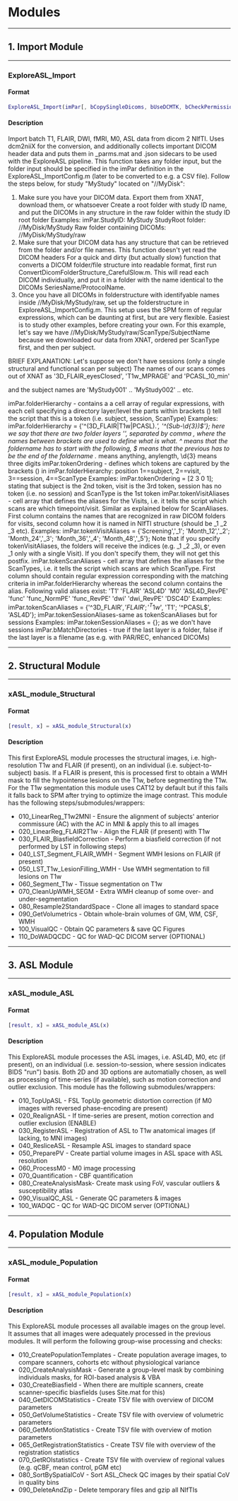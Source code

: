 # Modules

----
## 1. Import Module

----
### ExploreASL\_Import

#### Format

```matlab
ExploreASL_Import(imPar[, bCopySingleDicoms, bUseDCMTK, bCheckPermissions, bRunDCM2NII, bClone2Source])
```

#### Description

Import batch T1, FLAIR, DWI, fMRI, M0, ASL data from dicom 2 NIfTI.
Uses dcm2niiX for the conversion, and additionally collects important DICOM header data
and puts them in \_parms.mat and .json sidecars to be used with the ExploreASL pipeline.
This function takes any folder input, but the folder input should be
specified in the imPar definition in the ExploreASL\_ImportConfig.m (later
to be converted to e.g. a CSV file). Follow the steps below, for study "MyStudy" located on "//MyDisk":

1. Make sure you have your DICOM data. Export them from XNAT, download them, or whatsoever
Create a root folder with study ID name, and put the DICOMs in any structure in the raw folder within the study ID root folder
Examples:
imPar.StudyID: MyStudy
StudyRoot folder: //MyDisk/MyStudy
Raw folder containing DICOMs: //MyDisk/MyStudy/raw
2. Make sure that your DICOM data has any structure that can be retrieved
from the folder and/or file names. This function doesn't yet read the DICOM headers
For a quick and dirty (but actually slow) function that converts a
DICOM folder/file structure into readable format, first run
ConvertDicomFolderStructure\_CarefulSlow.m. This will read each DICOM
individually, and put it in a folder with the name identical to the
DICOMs SeriesName/ProtocolName.
3. Once you have all DICOMs in folderstructure with identifyable names
inside //MyDisk/MyStudy/raw, set up the folderstructure in
ExploreASL\_ImportConfig.m. This setup uses the SPM form of regular
expressions, which can be daunting at first, but are very flexible.
Easiest is to study other examples, before creating your own.
For this example, let's say we have //MyDisk/MyStudy/raw/ScanType/SubjectName
because we downloaded our data from XNAT, ordered per ScanType first,
and then per subject.

BRIEF EXPLANATION:
Let's suppose we don't have sessions (only a single structural and functional scan per subject)
The names of our scans comes out of XNAT as '3D\_FLAIR\_eyesClosed', 'T1w\_MPRAGE' and 'PCASL\_10\_min'

and the subject names are 'MyStudy001' .. 'MyStudy002' .. etc.

imPar.folderHierarchy   - contains a a cell array of regular expressions, with each cell specifying a directory layer/level
the parts within brackets () tell the script that this is a token (i.e. subject, session, ScanType)
Examples:
imPar.folderHierarchy = {'^(3D\_FLAIR|T1w|PCASL).*', '^(Sub-\d{3})$'};
here we say that there are two folder layers '', separated by comma ,
where the names between brackets are used to define what is what.
^ means that the foldername has to start with the following, $ means that the previous has to be the end of the foldername
.* means anything, anylength, \d{3} means three digits
imPar.tokenOrdering     - defines which tokens are captured by the brackets () in imPar.folderHierarchy: position 1==subject, 2==visit, 3==session, 4==ScanType
Examples:
imPar.tokenOrdering = [2 3 0 1]; stating that subject is the 2nd token, visit is the 3rd token, session has no token (i.e. no session) and ScanType is the 1st token
imPar.tokenVisitAliases - cell array that defines the aliases for the Visits, i.e. it tells the script which scans are which timepoint/visit.
Similar as explained below for ScanAliases.
First column contains the names that are
recognized in raw DICOM folders for visits,
second column how it is named in NIfTI
structure (should be \_1 \_2 \_3 etc).
Examples:
imPar.tokenVisitAliases = {'Screening','\_1'; 'Month\_12','\_2'; 'Month\_24','\_3'; 'Month\_36','\_4'; 'Month\_48','\_5'};
Note that if you specify tokenVisitAliases, the folders will receive
the indices (e.g. \_1 \_2 \_3), or even \_1 only with a single Visit). If you don't specify
them, they will not get this postfix.
imPar.tokenScanAliases  - cell array that defines the aliases for the ScanTypes, i.e. it tells the script which scans are which ScanType.
First column should contain regular expression corresponding with the matching criteria in imPar.folderHierarchy
whereas the second column contains the
alias. Following valid aliases exist:
'T1' 'FLAIR' 'ASL4D' 'M0' 'ASL4D\_RevPE' 'func' 'func\_NormPE' 'func\_RevPE' 'dwi' 'dwi\_RevPE' 'DSC4D'
Examples:
imPar.tokenScanAliases = {'^3D\_FLAIR$', 'FLAIR'; '^T1w$', 'T1'; '^PCASL$', 'ASL4D'};
imPar.tokenSessionAliases-same as tokenScanAliases but for sessions
Examples:
imPar.tokenSessionAliases = {}; as we don't have sessions
imPar.bMatchDirectories - true if the last layer is a folder, false if the last layer is a filename (as e.g. with PAR/REC, enhanced DICOMs)


----
## 2. Structural Module

----
### xASL\_module\_Structural

#### Format

```matlab
[result, x] = xASL_module_Structural(x)
```

#### Description
This first ExploreASL module processes the structural
images, i.e. high-resolution T1w and FLAIR (if present), on an individual (i.e. subject-to-subject) basis.
If a FLAIR is present, this is processed first to obtain a WMH mask to fill the hypointense lesions on the T1w,
before segmenting the T1w. For the T1w segmentation this module uses CAT12
by default but if this fails it falls back to SPM after trying to
optimize the image contrast. This module has the following steps/submodules/wrappers:

- 010\_LinearReg\_T1w2MNI         - Ensure the alignment of subjects' anterior commissure (AC) with the AC in MNI & apply this to all images
- 020\_LinearReg\_FLAIR2T1w       - Align the FLAIR (if present) with T1w
- 030\_FLAIR\_BiasfieldCorrection - Perform a biasfield correction (if not performed  by LST in following steps)
- 040\_LST\_Segment\_FLAIR\_WMH     - Segment WMH lesions on FLAIR (if present)
- 050\_LST\_T1w\_LesionFilling\_WMH - Use WMH segmentation to fill lesions on T1w
- 060\_Segment\_T1w               - Tissue segmentation on T1w
- 070\_CleanUpWMH\_SEGM           - Extra WMH cleanup of some over- and under-segmentation
- 080\_Resample2StandardSpace    - Clone all images to standard space
- 090\_GetVolumetrics            - Obtain whole-brain volumes of GM, WM, CSF, WMH
- 100\_VisualQC                  - Obtain QC parameters & save QC Figures
- 110\_DoWADQCDC                 - QC for WAD-QC DICOM server (OPTIONAL)


----
## 3. ASL Module

----
### xASL\_module\_ASL

#### Format

```matlab
[result, x] = xASL_module_ASL(x)
```

#### Description
This ExploreASL module processes the ASL
images, i.e. ASL4D, M0, etc (if present), on an individual (i.e. session-to-session, where session indicates BIDS "run") basis.
Both 2D and 3D options are automatially chosen, as well as processing of time-series (if available), such as motion correction and outlier
exclusion. This module has the following submodules/wrappers:

- 010\_TopUpASL          - FSL TopUp geometric distortion correction (if M0 images with reversed phase-encoding are present)
- 020\_RealignASL        - If time-series are present, motion correction and outlier exclusion (ENABLE)
- 030\_RegisterASL       - Registration of ASL to T1w anatomical images (if lacking, to MNI images)
- 040\_ResliceASL        - Resample ASL images to standard space
- 050\_PreparePV         - Create partial volume images in ASL space with ASL resolution
- 060\_ProcessM0         - M0 image processing
- 070\_Quantification    - CBF quantification
- 080\_CreateAnalysisMask- Create mask using FoV, vascular outliers & susceptibility atlas
- 090\_VisualQC\_ASL      - Generate QC parameters & images
- 100\_WADQC             - QC for WAD-QC DICOM server (OPTIONAL)


----
## 4. Population Module

----
### xASL\_module\_Population

#### Format

```matlab
[result, x] = xASL_module_Population(x)
```

#### Description
This ExploreASL module processes all available images on the
group level. It assumes that all images were adequately processed in the
previous modules. It will perform the following group-wise processing and
checks:

- 010\_CreatePopulationTemplates - Create population average images, to compare scanners, cohorts etc without physiological variance
- 020\_CreateAnalysisMask        - Generate a group-level mask by combining individuals masks, for ROI-based analysis & VBA
- 030\_CreateBiasfield           - When there are multiple scanners, create scanner-specific biasfields (uses Site.mat for this)
- 040\_GetDICOMStatistics        - Create TSV file with overview of DICOM parameters
- 050\_GetVolumeStatistics       - Create TSV file with overview of volumetric parameters
- 060\_GetMotionStatistics       - Create TSV file with overview of motion parameters
- 065\_GetRegistrationStatistics - Create TSV file with overview of the registration statistics
- 070\_GetROIstatistics          - Create TSV file with overview of regional values (e.g. qCBF, mean control, pGM etc)
- 080\_SortBySpatialCoV          - Sort ASL\_Check QC images by their spatial CoV in quality bins
- 090\_DeleteAndZip              - Delete temporary files and gzip all NIfTIs


